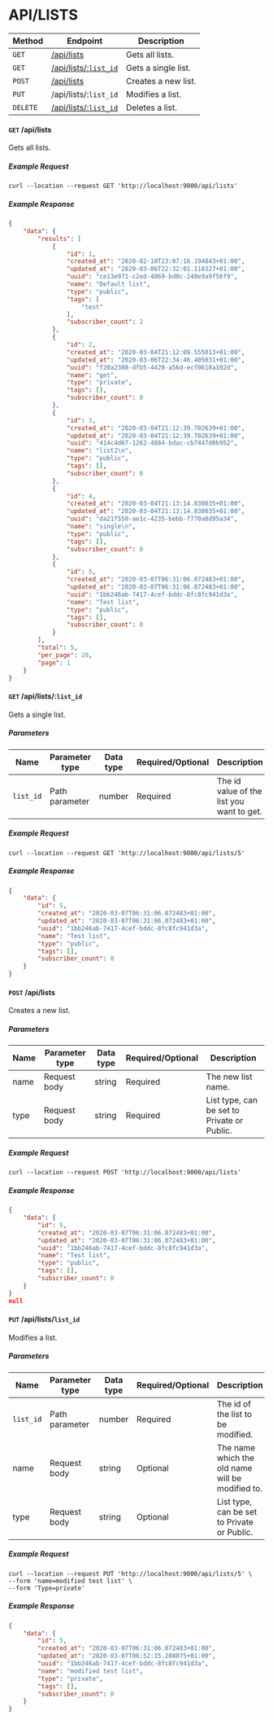 # API/LISTS
Method                   | Endpoint                                             | Description
-------------------------|------------------------------------------------------|----------------------------------------------
`GET`                    | [/api/lists](#get-apilists)                          | Gets all lists.
`GET`                    | [/api/lists/:`list_id`](#get-apilistslist_id)          | Gets a single list.
`POST`                   | [/api/lists](#post-apilists)                         | Creates a new list.
`PUT`                    | /api/lists/:`list_id`                                  | Modifies a list.
`DELETE`                 | [/api/lists/:`list_id`](#put-apilistslist_id)          | Deletes a list.


#### **`GET`** /api/lists
Gets all lists.

##### Example Request
```shell
curl --location --request GET 'http://localhost:9000/api/lists'
```

##### Example Response
```json
{
    "data": {
        "results": [
            {
                "id": 1,
                "created_at": "2020-02-10T23:07:16.194843+01:00",
                "updated_at": "2020-03-06T22:32:01.118327+01:00",
                "uuid": "ce13e971-c2ed-4069-bd0c-240e9a9f56f9",
                "name": "Default list",
                "type": "public",
                "tags": [
                    "test"
                ],
                "subscriber_count": 2
            },
            {
                "id": 2,
                "created_at": "2020-03-04T21:12:09.555013+01:00",
                "updated_at": "2020-03-06T22:34:46.405031+01:00",
                "uuid": "f20a2308-dfb5-4420-a56d-ecf0618a102d",
                "name": "get",
                "type": "private",
                "tags": [],
                "subscriber_count": 0
            },
            {
                "id": 3,
                "created_at": "2020-03-04T21:12:39.702639+01:00",
                "updated_at": "2020-03-04T21:12:39.702639+01:00",
                "uuid": "414c4d67-1262-4884-bdac-cb7447d0b952",
                "name": "list2\n",
                "type": "public",
                "tags": [],
                "subscriber_count": 0
            },
            {
                "id": 4,
                "created_at": "2020-03-04T21:13:14.830035+01:00",
                "updated_at": "2020-03-04T21:13:14.830035+01:00",
                "uuid": "da21f558-ae1c-4235-bebb-f770a8d95a34",
                "name": "single\n",
                "type": "public",
                "tags": [],
                "subscriber_count": 0
            },
            {
                "id": 5,
                "created_at": "2020-03-07T06:31:06.072483+01:00",
                "updated_at": "2020-03-07T06:31:06.072483+01:00",
                "uuid": "1bb246ab-7417-4cef-bddc-8fc8fc941d3a",
                "name": "Test list",
                "type": "public",
                "tags": [],
                "subscriber_count": 0
            }
        ],
        "total": 5,
        "per_page": 20,
        "page": 1
    }
}
```

#### **`GET`** /api/lists/:`list_id`
Gets a single list.

##### Parameters
Name    | Parameter type     | Data type   | Required/Optional   | Description
--------|--------------------|-------------|---------------------|---------------------
`list_id` | Path parameter     | number      | Required            |  The id value of the list you want to get.

##### Example Request
``` shell
curl --location --request GET 'http://localhost:9000/api/lists/5'
```

##### Example Response
```json
{
    "data": {
        "id": 5,
        "created_at": "2020-03-07T06:31:06.072483+01:00",
        "updated_at": "2020-03-07T06:31:06.072483+01:00",
        "uuid": "1bb246ab-7417-4cef-bddc-8fc8fc941d3a",
        "name": "Test list",
        "type": "public",
        "tags": [],
        "subscriber_count": 0
    }
}
```

#### **`POST`** /api/lists
Creates a new list.

##### Parameters
Name    | Parameter type  | Data type   | Required/Optional  | Description
--------|-----------------|-------------|--------------------|----------------
name    | Request body    | string      | Required           | The new list name.  
type    | Request body    | string      | Required           | List type, can be set to Private or Public.

##### Example Request
``` shell
curl --location --request POST 'http://localhost:9000/api/lists'
```

##### Example Response
```json
{
    "data": {
        "id": 5,
        "created_at": "2020-03-07T06:31:06.072483+01:00",
        "updated_at": "2020-03-07T06:31:06.072483+01:00",
        "uuid": "1bb246ab-7417-4cef-bddc-8fc8fc941d3a",
        "name": "Test list",
        "type": "public",
        "tags": [],
        "subscriber_count": 0
    }
}
null
```

#### **`PUT`** /api/lists/`list_id`
Modifies a list.

##### Parameters
Name      |  Parameter type    | Data type    | Required/Optional     | Description
----------|--------------------|--------------|-----------------------|-------------------------
`list_id`   | Path parameter     | number       | Required              | The id of the list to be modified.
name      | Request body       | string       | Optional              | The name which the old name will be modified to.
type      | Request body       | string       | Optional              | List type, can be set to Private or Public.


##### Example Request
```shell
curl --location --request PUT 'http://localhost:9000/api/lists/5' \
--form 'name=modified test list' \
--form 'Type=private'
```

##### Example Response
``` json
{
    "data": {
        "id": 5,
        "created_at": "2020-03-07T06:31:06.072483+01:00",
        "updated_at": "2020-03-07T06:52:15.208075+01:00",
        "uuid": "1bb246ab-7417-4cef-bddc-8fc8fc941d3a",
        "name": "modified test list",
        "type": "private",
        "tags": [],
        "subscriber_count": 0
    }
}
```

